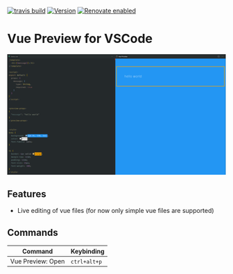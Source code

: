 [![travis build](https://img.shields.io/travis/com/SimonSiefke/vscode-vue-preview.svg)](https://travis-ci.com/SimonSiefke/vscode-vue-preview) [![Version](https://vsmarketplacebadge.apphb.com/version/SimonSiefke.vue-preview.svg)](https://marketplace.visualstudio.com/items?itemName=SimonSiefke.vue-preview) [![Renovate enabled](https://img.shields.io/badge/renovate-enabled-brightgreen.svg)](https://renovatebot.com/)

# Vue Preview for VSCode

![demo](./demo_images/demo.png)

## Features

- Live editing of vue files (for now only simple vue files are supported)

<!-- TODO figure out why webpack isn't working -->
<!-- TODO split vue and previewMain again to see bundlesize impact -->
<!-- TODO bug
<div id="app">
    <div>
      <h1>Fuse.js</h1>
      <h2>Lightweight</h2>
    </div>
    <h1>hello world</h1>
  </div>

 -->

## Commands

| Command           | Keybinding   |
| ----------------- | ------------ |
| Vue Preview: Open | `ctrl+alt+p` |
